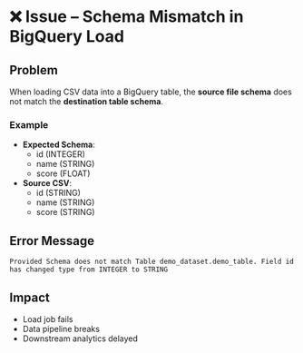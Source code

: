 # ❌ Issue – Schema Mismatch in BigQuery Load

## Problem
When loading CSV data into a BigQuery table, the **source file schema** does not match the **destination table schema**.

### Example
- **Expected Schema**:
  - id (INTEGER)
  - name (STRING)
  - score (FLOAT)
- **Source CSV**:
  - id (STRING)
  - name (STRING)
  - score (STRING)

## Error Message
```400 POST https://bigquery.googleapis.com/upload/bigquery/v2/projects/demo-project/jobs?uploadType=resumable:
Provided Schema does not match Table demo_dataset.demo_table. Field id has changed type from INTEGER to STRING
 ```

## Impact
- Load job fails
- Data pipeline breaks
- Downstream analytics delayed
